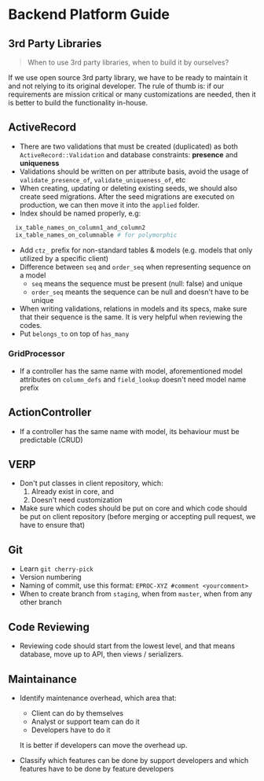 # Backend Platform Guide

## 3rd Party Libraries

> When to use 3rd party libraries, when to build it by ourselves?

If we use open source 3rd party library, we have to be ready to maintain it and not relying to its original developer. The rule of thumb is: if our requirements are mission critical or many customizations are needed, then it is better to build the functionality in-house.

## ActiveRecord

- There are two validations that must be created (duplicated) as both `ActiveRecord::Validation` and database constraints: **presence** and **uniqueness**
- Validations should be written on per attribute basis, avoid the usage of `validate_presence_of`, `validate_uniqueness_of`, etc
- When creating, updating or deleting existing seeds, we should also create seed migrations. After the seed migrations are executed on production, we can then move it into the `applied` folder.
- Index should be named properly, e.g:
```ruby
  ix_table_names_on_column1_and_column2
  ix_table_names_on_columnable # for polymorphic
```
- Add `ctz_` prefix for non-standard tables & models (e.g. models that only utilized by a specific client)
- Difference between `seq` and `order_seq` when representing sequence on a model
  - `seq` means the sequence must be present (null: false) and unique
  - `order_seq` meants the sequence can be null and doesn't have to be unique
- When writing validations, relations in models and its specs, make sure that their sequence is the same. It is very helpful when reviewing the codes.
- Put `belongs_to` on top of `has_many`

### GridProcessor

- If a controller has the same name with model, aforementioned model attributes on `column_defs` and `field_lookup` doesn't need model name prefix

## ActionController

- If a controller has the same name with model, its behaviour must be predictable (CRUD)

## VERP

- Don't put classes in client repository, which:
  1. Already exist in core, and 
  2. Doesn't need customization
- Make sure which codes should be put on core and which code should be put on client repository (before merging or accepting pull request, we have to ensure that)

## Git

- Learn `git cherry-pick`
- Version numbering
- Naming of commit, use this format: `EPROC-XYZ #comment <yourcomment>`
- When to create branch from `staging`, when from `master`, when from any other branch

## Code Reviewing

- Reviewing code should start from the lowest level, and that means database, move up to API, then views / serializers.

## Maintainance

- Identify maintenance overhead, which area that:
  - Client can do by themselves
  - Analyst or support team can do it
  - Developers have to do it

  It is better if developers can move the overhead up.
- Classify which features can be done by support developers and which features have to be done by feature developers
